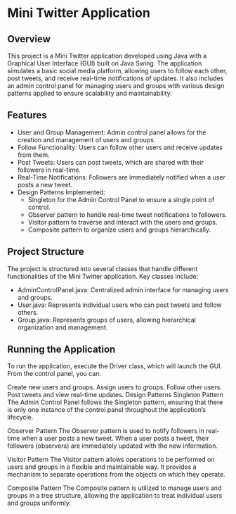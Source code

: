 # Mini Twitter Application

## Overview

This project is a Mini Twitter application developed using Java with a Graphical User Interface (GUI) built on Java Swing. The application simulates a basic social media platform, allowing users to follow each other, post tweets, and receive real-time notifications of updates. It also includes an admin control panel for managing users and groups with various design patterns applied to ensure scalability and maintainability.

## Features

- User and Group Management: Admin control panel allows for the creation and management of users and groups.
- Follow Functionality: Users can follow other users and receive updates from them.
- Post Tweets: Users can post tweets, which are shared with their followers in real-time.
- Real-Time Notifications: Followers are immediately notified when a user posts a new tweet.
- Design Patterns Implemented:
  - Singleton for the Admin Control Panel to ensure a single point of control.
  - Observer pattern to handle real-time tweet notifications to followers.
  - Visitor pattern to traverse and interact with the users and groups.
  - Composite pattern to organize users and groups hierarchically.
    
## Project Structure

The project is structured into several classes that handle different functionalities of the Mini Twitter application. Key classes include:

- AdminControlPanel.java: Centralized admin interface for managing users and groups.
- User.java: Represents individual users who can post tweets and follow others.
- Group.java: Represents groups of users, allowing hierarchical organization and management.

## Running the Application
To run the application, execute the Driver class, which will launch the GUI. From the control panel, you can:

Create new users and groups.
Assign users to groups.
Follow other users.
Post tweets and view real-time updates.
Design Patterns
Singleton Pattern
The Admin Control Panel follows the Singleton pattern, ensuring that there is only one instance of the control panel throughout the application’s lifecycle.

Observer Pattern
The Observer pattern is used to notify followers in real-time when a user posts a new tweet. When a user posts a tweet, their followers (observers) are immediately updated with the new information.

Visitor Pattern
The Visitor pattern allows operations to be performed on users and groups in a flexible and maintainable way. It provides a mechanism to separate operations from the objects on which they operate.

Composite Pattern
The Composite pattern is utilized to manage users and groups in a tree structure, allowing the application to treat individual users and groups uniformly.

